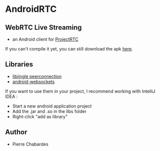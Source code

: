 # AndroidRTC

## WebRTC Live Streaming

- an Android client for [ProjectRTC](https://github.com/pchab/ProjectRTC)

If you can't compile it yet, you can still download the apk [here](https://github.com/pchab/ProjectRTC/raw/master/AndroidRTC.apk).

## Libraries

- [libjingle peerconnection](https://code.google.com/p/webrtc/)
- [android-websockets](https://github.com/koush/android-websockets)

If you want to use them in your project, I recommend working with IntelliJ IDEA :

- Start a new android application project
- Add the .jar and .so in the libs folder
- Right-click "add as library"

## Author

- Pierre Chabardes
